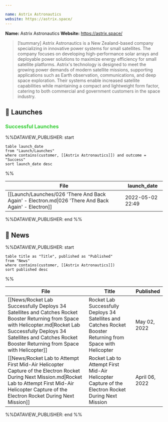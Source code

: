 ```yaml
---

name: Astrix Astronautics
website: https://astrix.space/
---
```


**Name:** Astrix Astronautics
**Website:** https://astrix.space/

>[!summary]
Astrix Astronautics is a New Zealand-based company specializing in innovative power systems for small satellites. The company focuses on developing high-performance solar arrays and deployable power solutions to maximize energy efficiency for small satellite platforms. Astrix's technology is designed to meet the growing power demands of modern satellite missions, supporting applications such as Earth observation, communications, and deep space exploration. Their systems enable increased satellite capabilities while maintaining a compact and lightweight form factor, catering to both commercial and government customers in the space industry.

## 🚀 Launches

### <span style="color:limegreen">Successful Launches</span>

%%DATAVIEW_PUBLISHER: start
```
table launch_date
from "Launch/Launches"
where contains(customer, [[Astrix Astronautics]]) and outcome = "Success"
sort launch_date desc
```
%%

| File                                                                                                | launch_date      |
| --------------------------------------------------------------------------------------------------- | ---------------- |
| [[Launch/Launches/026 'There And Back Again' - Electron.md\|026 'There And Back Again' - Electron]] | 2022-05-02 22:49 |

%%DATAVIEW_PUBLISHER: end %%

## 📰 News
%%DATAVIEW_PUBLISHER: start
```
table title as "Title", published as "Published"
from "News"
where contains(customer, [[Astrix Astronautics]])
sort published desc
```
%%

| File                                                                                                                                                                                                                                     | Title                                                                                                          | Published      |
| ---------------------------------------------------------------------------------------------------------------------------------------------------------------------------------------------------------------------------------------- | -------------------------------------------------------------------------------------------------------------- | -------------- |
| [[News/Rocket Lab Successfully Deploys 34 Satellites and Catches Rocket Booster Returning from Space with Helicopter.md\|Rocket Lab Successfully Deploys 34 Satellites and Catches Rocket Booster Returning from Space with Helicopter]] | Rocket Lab Successfully Deploys 34 Satellites and Catches Rocket Booster Returning from Space with Helicopter  | May 02, 2022   |
| [[News/Rocket Lab to Attempt First Mid-Air Helicopter Capture of the Electron Rocket During Next Mission.md\|Rocket Lab to Attempt First Mid-Air Helicopter Capture of the Electron Rocket During Next Mission]]                         | Rocket Lab to Attempt First Mid-Air Helicopter Capture of the Electron Rocket During Next Mission              | April 06, 2022 |

%%DATAVIEW_PUBLISHER: end %%